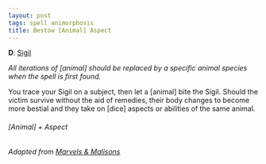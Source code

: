 ```yaml
---
layout: post
tags: spell animorphosis
title: Bestow [Animal] Aspect
---
```


**D**: [Sigil](/spells/#lexicon)

_All iterations of [animal] should be replaced by a specific animal species when the spell is first found._

You trace your Sigil on a subject, then let a [animal] bite the Sigil. Should the victim survive without the aid of remedies, their body changes to become more bestial and they take on [dice] aspects or abilities of the same animal.

###### *[Animal] + Aspect*

###### Adapted from [Marvels & Malisons](https://www.drivethrurpg.com/product/211911/Marvels--Malisons)
